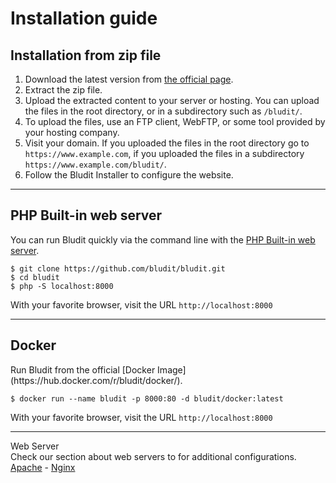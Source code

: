 # Installation guide
<!-- position: 3 -->

<h2 id="installation-from-zip-file">Installation from zip file</h2>

1. Download the latest version from [the official page](https://www.bludit.com).
2. Extract the zip file.
3. Upload the extracted content to your server or hosting. You can upload the files in the root directory, or in a subdirectory such as `/bludit/`.
4. To upload the files, use an FTP client, WebFTP, or some tool provided by your hosting company.
4. Visit your domain. If you uploaded the files in the root directory go to `https://www.example.com`, if you uploaded the files in a subdirectory `https://www.example.com/bludit/`.
5. Follow the Bludit Installer to configure the website.

---

<h2 id="php-built-in-web-server">PHP Built-in web server</h2>

You can run Bludit quickly via the command line with the [PHP Built-in web server](http://php.net/manual/en/features.commandline.webserver.php).

```
$ git clone https://github.com/bludit/bludit.git
$ cd bludit
$ php -S localhost:8000
```

With your favorite browser, visit the URL `http://localhost:8000`

---

<h2 id="docker">Docker</h2>
Run Bludit from the official [Docker Image](https://hub.docker.com/r/bludit/docker/).

```
$ docker run --name bludit -p 8000:80 -d bludit/docker:latest
```

With your favorite browser, visit the URL `http://localhost:8000`

---

<div class="note">
<div class="title">Web Server</div>
Check our section about web servers to for additional configurations. <a href="https://docs.bludit.com/en/webservers/apache">Apache</a> - <a href="https://docs.bludit.com/en/webservers/nginx">Nginx</a>
</div>
